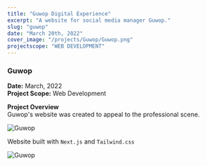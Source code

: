 ```yaml
---
title: "Guwop Digital Experience"
excerpt: "A website for social media manager Guwop."
slug: "guwop"
date: "March 20th, 2022"
cover_image: "/projects/Guwop/Guwop.png"
projectscope: "WEB DEVELOPMENT"
---
```


### Guwop

**Date:** March, 2022  
**Project Scope:** Web Development

**Project Overview**  
Guwop's website was created to appeal to the professional scene.

![Guwop](/projects/Guwop/Guwop1.png)

Website built with `Next.js` and `Tailwind.css`

![Guwop](/projects/Guwop/Guwop2.png)
